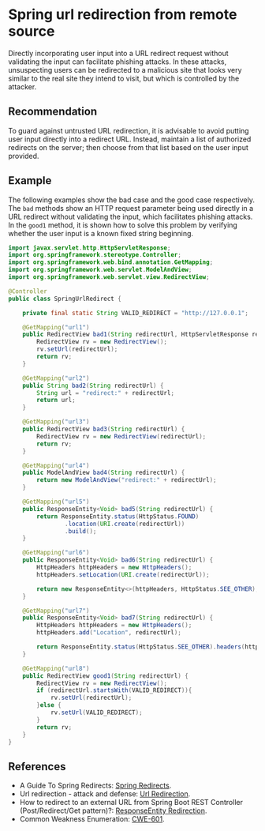 # Spring url redirection from remote source
Directly incorporating user input into a URL redirect request without validating the input can facilitate phishing attacks. In these attacks, unsuspecting users can be redirected to a malicious site that looks very similar to the real site they intend to visit, but which is controlled by the attacker.


## Recommendation
To guard against untrusted URL redirection, it is advisable to avoid putting user input directly into a redirect URL. Instead, maintain a list of authorized redirects on the server; then choose from that list based on the user input provided.


## Example
The following examples show the bad case and the good case respectively. The `bad` methods show an HTTP request parameter being used directly in a URL redirect without validating the input, which facilitates phishing attacks. In the `good1` method, it is shown how to solve this problem by verifying whether the user input is a known fixed string beginning.


```java
import javax.servlet.http.HttpServletResponse;
import org.springframework.stereotype.Controller;
import org.springframework.web.bind.annotation.GetMapping;
import org.springframework.web.servlet.ModelAndView;
import org.springframework.web.servlet.view.RedirectView;

@Controller
public class SpringUrlRedirect {

    private final static String VALID_REDIRECT = "http://127.0.0.1";

    @GetMapping("url1")
    public RedirectView bad1(String redirectUrl, HttpServletResponse response) throws Exception {
        RedirectView rv = new RedirectView();
        rv.setUrl(redirectUrl);
        return rv;
    }

    @GetMapping("url2")
    public String bad2(String redirectUrl) {
        String url = "redirect:" + redirectUrl;
        return url;
    }

    @GetMapping("url3")
    public RedirectView bad3(String redirectUrl) {
        RedirectView rv = new RedirectView(redirectUrl);
        return rv;
    }

    @GetMapping("url4")
    public ModelAndView bad4(String redirectUrl) {
        return new ModelAndView("redirect:" + redirectUrl);
    }

    @GetMapping("url5")
    public ResponseEntity<Void> bad5(String redirectUrl) {
        return ResponseEntity.status(HttpStatus.FOUND)
                .location(URI.create(redirectUrl))
                .build();
    }

    @GetMapping("url6")
    public ResponseEntity<Void> bad6(String redirectUrl) {
        HttpHeaders httpHeaders = new HttpHeaders();
        httpHeaders.setLocation(URI.create(redirectUrl));

        return new ResponseEntity<>(httpHeaders, HttpStatus.SEE_OTHER);
    }

    @GetMapping("url7")
    public ResponseEntity<Void> bad7(String redirectUrl) {
        HttpHeaders httpHeaders = new HttpHeaders();
        httpHeaders.add("Location", redirectUrl);

        return ResponseEntity.status(HttpStatus.SEE_OTHER).headers(httpHeaders).build();
    }

    @GetMapping("url8")
    public RedirectView good1(String redirectUrl) {
        RedirectView rv = new RedirectView();
        if (redirectUrl.startsWith(VALID_REDIRECT)){
            rv.setUrl(redirectUrl);
        }else {
            rv.setUrl(VALID_REDIRECT);
        }
        return rv;
    }
}

```

## References
* A Guide To Spring Redirects: [Spring Redirects](https://www.baeldung.com/spring-redirect-and-forward).
* Url redirection - attack and defense: [Url Redirection](https://www.virtuesecurity.com/kb/url-redirection-attack-and-defense/).
* How to redirect to an external URL from Spring Boot REST Controller (Post/Redirect/Get pattern)?: [ResponseEntity Redirection](https://fullstackdeveloper.guru/2021/03/12/how-to-redirect-to-an-external-url-from-spring-boot-rest-controller/).
* Common Weakness Enumeration: [CWE-601](https://cwe.mitre.org/data/definitions/601.html).
